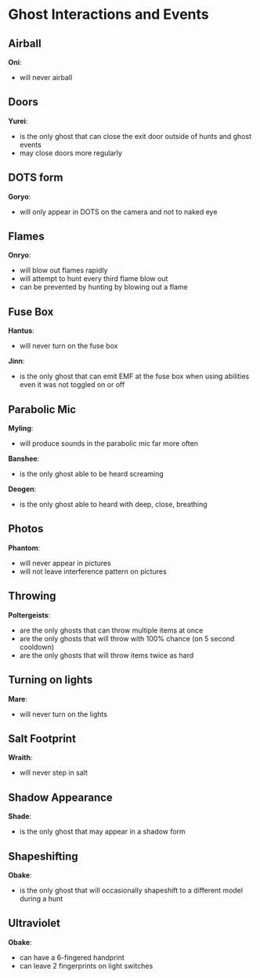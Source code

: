 # Ghost Interactions and Events

## Airball

**Oni**:

- will never airball

## Doors

**Yurei**:

- is the only ghost that can close the exit door outside of hunts and ghost events
- may close doors more regularly

## DOTS form

**Goryo**:

- will only appear in DOTS on the camera and not to naked eye

## Flames

**Onryo**:

- will blow out flames rapidly
- will attempt to hunt every third flame blow out
- can be prevented by hunting by blowing out a flame

## Fuse Box

**Hantus**:

- will never turn on the fuse box

**Jinn**:

- is the only ghost that can emit EMF at the fuse box when using abilities even it was not toggled on or off

## Parabolic Mic

**Myling**:

- will produce sounds in the parabolic mic far more often

**Banshee**:

- is the only ghost able to be heard screaming

**Deogen**:

- is the only ghost able to heard with deep, close, breathing

## Photos

**Phantom**:

- will never appear in pictures
- will not leave interference pattern on pictures

## Throwing

**Poltergeists**:

- are the only ghosts that can throw multiple items at once
- are the only ghosts that will throw with 100% chance (on 5 second cooldown)
- are the only ghosts that will throw items twice as hard

## Turning on lights

**Mare**:

- will never turn on the lights

## Salt Footprint

**Wraith**:

- will never step in salt

## Shadow Appearance

**Shade**:

- is the only ghost that may appear in a shadow form

## Shapeshifting

**Obake**:

- is the only ghost that will occasionally shapeshift to a different model during a hunt

## Ultraviolet

**Obake**:

- can have a 6-fingered handprint
- can leave 2 fingerprints on light switches
